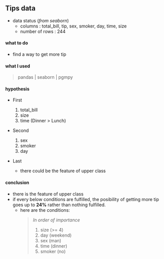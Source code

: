 ## Tips data

- data status (*from seaborn*)
    - columns : total_bill, tip, sex, smoker, day, time, size
    - number of rows : 244

#### what to do
- find a way to get more tip

#### what I used
> pandas | seaborn | pgmpy

#### hypothesis
- First
    1. total_bill
    1. size
    1. time (Dinner > Lunch)

- Second
    1. sex
    1. smoker
    1. day

- Last
    - there could be the feature of upper class


#### conclusion

- there is the feature of upper class
- if every below conditions are fulfilled, the posibility of getting more tip goes up to **24%** rather than nothing fulfilled.
    - here are the conditions:
        >*In order of importance*
        > 1. size (>= 4)
        > 1. day (weekend)
        > 1. sex (man)
        > 1. time (dinner)
        > 1. smoker (no)

